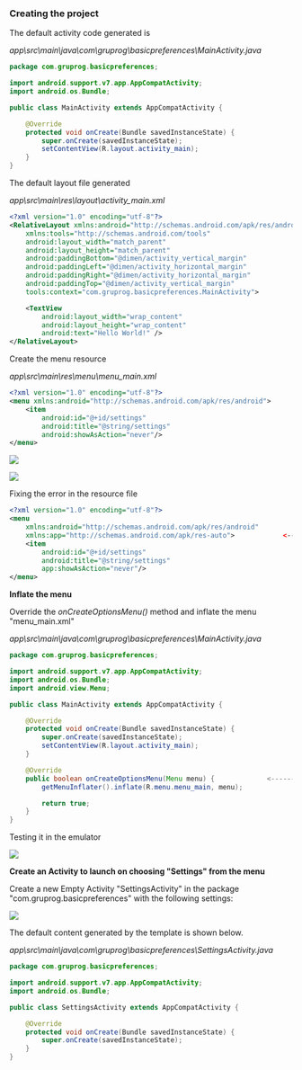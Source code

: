 ### Creating the project

The default activity code generated is 

*app\src\main\java\com\gruprog\basicpreferences\MainActivity.java*

```java
package com.gruprog.basicpreferences;

import android.support.v7.app.AppCompatActivity;
import android.os.Bundle;

public class MainActivity extends AppCompatActivity {

    @Override
    protected void onCreate(Bundle savedInstanceState) {
        super.onCreate(savedInstanceState);
        setContentView(R.layout.activity_main);
    }
}
```

The default layout file generated 

*app\src\main\res\layout\activity_main.xml*

```xml
<?xml version="1.0" encoding="utf-8"?>
<RelativeLayout xmlns:android="http://schemas.android.com/apk/res/android"
    xmlns:tools="http://schemas.android.com/tools"
    android:layout_width="match_parent"
    android:layout_height="match_parent"
    android:paddingBottom="@dimen/activity_vertical_margin"
    android:paddingLeft="@dimen/activity_horizontal_margin"
    android:paddingRight="@dimen/activity_horizontal_margin"
    android:paddingTop="@dimen/activity_vertical_margin"
    tools:context="com.gruprog.basicpreferences.MainActivity">

    <TextView
        android:layout_width="wrap_content"
        android:layout_height="wrap_content"
        android:text="Hello World!" />
</RelativeLayout>
```

Create the menu resource

*app\src\main\res\menu\menu_main.xml*

```xml
<?xml version="1.0" encoding="utf-8"?>
<menu xmlns:android="http://schemas.android.com/apk/res/android">
    <item
        android:id="@+id/settings"
        android:title="@string/settings"
        android:showAsAction="never"/>
</menu>
```

![](_misc/namespace%20error.png)

![](_misc/unknown%20attribute%20error.png)

Fixing the error in the resource file

```xml
<?xml version="1.0" encoding="utf-8"?>
<menu
    xmlns:android="http://schemas.android.com/apk/res/android"
    xmlns:app="http://schemas.android.com/apk/res-auto">            <-------
    <item
        android:id="@+id/settings"
        android:title="@string/settings"
        app:showAsAction="never"/>
</menu>
```

**Inflate the menu**

Override the *onCreateOptionsMenu()* method and inflate the menu "menu_main.xml"

*app\src\main\java\com\gruprog\basicpreferences\MainActivity.java*

```java
package com.gruprog.basicpreferences;

import android.support.v7.app.AppCompatActivity;
import android.os.Bundle;
import android.view.Menu;

public class MainActivity extends AppCompatActivity {

    @Override
    protected void onCreate(Bundle savedInstanceState) {
        super.onCreate(savedInstanceState);
        setContentView(R.layout.activity_main);
    }

    @Override   
    public boolean onCreateOptionsMenu(Menu menu) {             <--------------
        getMenuInflater().inflate(R.menu.menu_main, menu);

        return true;
    }
}
```

Testing it in the emulator

![](_misc/Screenshot%20of%20settings.png)

**Create an Activity to launch on choosing "Settings" from the menu**

Create a new Empty Activity "SettingsActivity" in the package "com.gruprog.basicpreferences" with the following settings: 

![](_misc/Creating%20SettingsActivity.PNG)

The default content generated by the template is shown below.

*app\src\main\java\com\gruprog\basicpreferences\SettingsActivity.java*

```java
package com.gruprog.basicpreferences;

import android.support.v7.app.AppCompatActivity;
import android.os.Bundle;

public class SettingsActivity extends AppCompatActivity {

    @Override
    protected void onCreate(Bundle savedInstanceState) {
        super.onCreate(savedInstanceState);
    }
}
```


